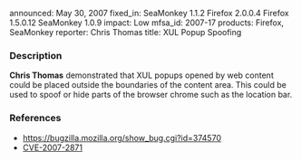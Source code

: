 announced: May 30, 2007
fixed_in: SeaMonkey 1.1.2
          Firefox 2.0.0.4
          Firefox 1.5.0.12
          SeaMonkey 1.0.9
impact: Low
mfsa_id: 2007-17
products: Firefox, SeaMonkey
reporter: Chris Thomas
title: XUL Popup Spoofing

<h3>Description</h3>

<p><strong>Chris Thomas</strong> demonstrated that XUL popups opened
by web content could be placed outside the boundaries of the content
area. This could be used to spoof or hide parts of the browser chrome such
as the location bar.</p>

<h3>References</h3>

<ul>
<li><a href="https://bugzilla.mozilla.org/show_bug.cgi?id=374570">
https://bugzilla.mozilla.org/show_bug.cgi?id=374570</a></li>

<li><a class="ex-ref" href="http://nvd.nist.gov/nvd.cfm?cvename=CVE-2007-2871">CVE-2007-2871</a></li>
</ul>



